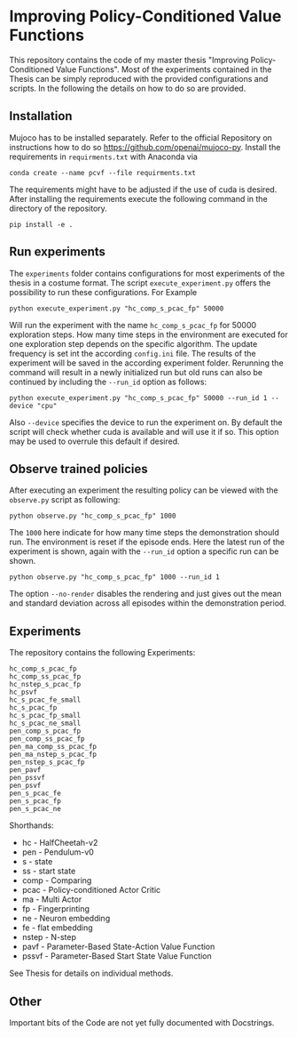 
# Improving Policy-Conditioned Value Functions
This repository contains the code of my master thesis "Improving Policy-Conditioned Value Functions". Most of the experiments contained in the Thesis can be simply reproduced with the provided configurations and scripts. In the following the details on how to do so are provided.

## Installation
Mujoco has to be installed separately. Refer to the official Repository on instructions how to do so https://github.com/openai/mujoco-py.
Install the requirements in `requirments.txt` with Anaconda via 
```
conda create --name pcvf --file requirments.txt
```
The requirements might have to be adjusted if the use of cuda is desired. 
After installing the requirements execute the following command in the directory of the repository.
```
pip install -e .
```


## Run experiments
The `experiments` folder contains configurations for most experiments of the thesis in a costume format. The script `execute_experiment.py` offers the possibility to run these configurations. For Example 
```
python execute_experiment.py "hc_comp_s_pcac_fp" 50000
```
Will run the experiment with the name `hc_comp_s_pcac_fp` for 50000 exploration steps. How many time steps in the environment are executed for one exploration step depends on the specific algorithm. The update frequency is set int the according `config.ini` file. The results of the experiment will be saved in the according experiment folder. Rerunning the command will result in a newly initialized run but old runs can also be continued by including the `--run_id` option as follows:
```
python execute_experiment.py "hc_comp_s_pcac_fp" 50000 --run_id 1 --device "cpu"
```
Also `--device` specifies the device to run the experiment on. By default the script will check whether cuda is available and will use it if so. This option may be used to overrule this default if desired.

## Observe trained policies
After executing an experiment the resulting policy can be viewed with the `observe.py` script as following:
```
python observe.py "hc_comp_s_pcac_fp" 1000
```
The `1000` here indicate for how many time steps the demonstration should run. The environment is reset if the episode ends. Here the latest run of the experiment is shown, again with the `--run_id` option a specific run can be shown.
```
python observe.py "hc_comp_s_pcac_fp" 1000 --run_id 1
```
The option `--no-render` disables the rendering and just gives out the mean and standard deviation across all episodes within the demonstration period.

## Experiments
The repository contains the following Experiments:
```
hc_comp_s_pcac_fp
hc_comp_ss_pcac_fp
hc_nstep_s_pcac_fp
hc_psvf
hc_s_pcac_fe_small
hc_s_pcac_fp
hc_s_pcac_fp_small
hc_s_pcac_ne_small
pen_comp_s_pcac_fp
pen_comp_ss_pcac_fp
pen_ma_comp_ss_pcac_fp
pen_ma_nstep_s_pcac_fp
pen_nstep_s_pcac_fp
pen_pavf
pen_pssvf
pen_psvf
pen_s_pcac_fe
pen_s_pcac_fp
pen_s_pcac_ne
```
Shorthands:
<ul>
    <li>hc - HalfCheetah-v2
    <li>pen - Pendulum-v0
    <li>s - state
    <li>ss - start state
    <li>comp - Comparing
    <li>pcac - Policy-conditioned Actor Critic
    <li>ma - Multi Actor
    <li>fp - Fingerprinting
    <li>ne - Neuron embedding
    <li>fe - flat embedding
    <li>nstep - N-step
    <li>pavf - Parameter-Based State-Action Value Function
    <li>pssvf - Parameter-Based Start State Value Function
</ul>
See Thesis for details on individual methods.

## Other
Important bits of the Code are not yet fully documented with Docstrings.

